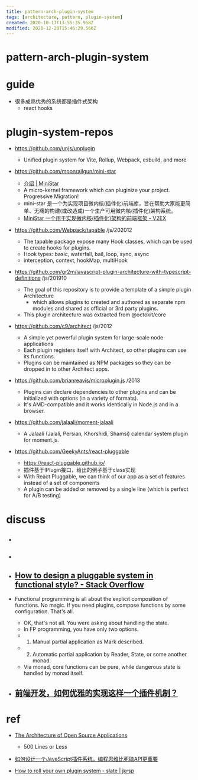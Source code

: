 ```yaml
---
title: pattern-arch-plugin-system
tags: [architecture, pattern, plugin-system]
created: 2020-10-17T13:55:35.958Z
modified: 2020-12-20T15:46:29.566Z
---
```


# pattern-arch-plugin-system

# guide

- 很多成熟优秀的系统都是插件式架构
  - react hooks
# plugin-system-repos
- https://github.com/unjs/unplugin
  - Unified plugin system for Vite, Rollup, Webpack, esbuild, and more

- https://github.com/moonrailgun/mini-star
  - [介绍 | MiniStar](https://ministar.moonrailgun.com/zh-Hans/docs/tutorial/intro)
  - A micro-kernel framework which can pluginize your project. Progressive Migration!
  - mini-star 是一个为实现项目微内核(插件化)前端库，旨在帮助大家能更简单、无痛的构建(或改造成)一个生产可用微内核(插件化)架构系统。
  - [MiniStar 一个用于实现微内核(插件化)架构的前端框架 - V2EX](https://www.v2ex.com/t/781263)

- https://github.com/Webpack/tapable /js/202012
  - The tapable package expose many Hook classes, which can be used to create hooks for plugins.
  - Hook types: basic, waterfall, bail, loop, sync, async
  - interception, context, hookMap, multiHook
- https://github.com/gr2m/javascript-plugin-architecture-with-typescript-definitions /js/201910
  - The goal of this repository is to provide a template of a simple plugin Architecture 
    - which allows plugins to created and authored as separate npm modules and shared as official or 3rd party plugins.
  - This plugin architecture was extracted from @octokit/core
- https://github.com/c9/architect /js/2012
  - A simple yet powerful plugin system for large-scale node applications
  - Each plugin registers itself with Architect, so other plugins can use its functions. 
  - Plugins can be maintained as NPM packages so they can be dropped in to other Architect apps.
- https://github.com/brianreavis/microplugin.js /2013
  - Plugins can declare dependencies to other plugins and can be initialized with options (in a variety of formats). 
  - It's AMD-compatible and it works identically in Node.js and in a browser.

- https://github.com/jalaali/moment-jalaali
  - A Jalaali (Jalali, Persian, Khorshidi, Shamsi) calendar system plugin for moment.js.
- https://github.com/GeekyAnts/react-pluggable
  - https://react-pluggable.github.io/
  - 插件基于IPlugin接口，给出的例子基于class实现
  - With React Pluggable, we can think of our app as a set of features instead of a set of components
  - A plugin can be added or removed by a single line (which is perfect for A/B testing)
# discuss
- ## 

- ## 

- ## [How to design a pluggable system in functional style? - Stack Overflow](https://stackoverflow.com/questions/29069095/how-to-design-a-pluggable-system-in-functional-style)
- Functional programming is all about the explicit composition of functions. No magic. If you need plugins, compose functions by some configuration. That's all.
  - OK, that's not all. You were asking about handling the state.
  - In FP programming, you have only two options.
  - 1) Manual partial application as Mark described.
  - 2) Automatic partial application by Reader, State, or some another monad.
  - Via monad, core functions can be pure, while dangerous state is handled by monad itself.

- ## [前端开发，如何优雅的实现这样一个插件机制？](https://www.zhihu.com/question/294560351)

# ref
- [The Architecture of Open Source Applications](http://aosabook.org/en/index.html)
  - 500 Lines or Less

- [如何设计一个JavaScript插件系统，编程思维比死磕API更重要](https://zhuanlan.zhihu.com/p/211072788)

- [How to roll your own plugin system - slate | jkrsp](https://jkrsp.com/slate-js-plugin-system/)
